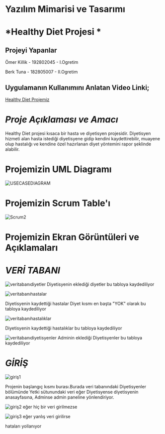 # Yazılım Mimarisi ve Tasarımı
# *Healthy Diet Projesi *

## Projeyi Yapanlar
Ömer Killik - 192802045 - I.Ogretim

Berk Tuna - 182805007 - II.Ogretim

## Uygulamanın Kullanımını Anlatan Video Linki;
[Healthy Diet Projemiz]( https://youtu.be/UtFbBCJHJ1A)
# *Proje Açıklaması ve Amacı*
Healthy Diet projesi kısaca bir hasta ve diyetisyen projesidir. Diyetisyen hizmeti alan hasta istediği diyetisyene gidip kendini kaydettirebilir, muayene olup hastalığı ve kendine özel hazırlanan diyet yöntemini rapor şeklinde alabilir.
# Projemizin UML Diagramı
![USECASEDIAGRAM](https://user-images.githubusercontent.com/70074665/120934206-0a366400-c706-11eb-9a45-d9b3b922ae62.png)
# Projemizin Scrum Table'ı
![Scrum2](https://user-images.githubusercontent.com/70074665/120934192-00acfc00-c706-11eb-89ec-4d335c796fb5.png)

# Projemizin Ekran Görüntüleri ve Açıklamaları

# *VERİ TABANI*
![veritabanıdiyetler](https://user-images.githubusercontent.com/70074665/120934835-9cd80280-c708-11eb-9e08-f25601bc8a4b.png)
Diyetisyenin eklediği diyetler bu tabloya kaydediliyor

![veritabanıhastalar](https://user-images.githubusercontent.com/70074665/120934848-acefe200-c708-11eb-836c-41c11bc62598.png)

Diyetisyenin kaydettiği hastalar Diyet kısmı en başta "YOK" olarak bu tabloya kaydediliyor

![veritabanıhastalıklar](https://user-images.githubusercontent.com/70074665/120934850-b0836900-c708-11eb-89d4-8fc14d38d34c.png)

Diyetisyenin kaydettiği hastalıklar bu tabloya kaydediliyor

![veritabanıdiyetisyenler](https://user-images.githubusercontent.com/70074665/120934854-b2e5c300-c708-11eb-9357-ee80a5dc2eb3.png)
Adminin eklediği Diyetisyenler bu tabloya kaydediliyor

# *GİRİŞ*
![giriş1](https://user-images.githubusercontent.com/70074665/120935047-9dbd6400-c709-11eb-97e9-0572c17257f6.png)

Projenin başlangıç kısmı burası.Burada veri tabanındaki Diyetisyenler bölümünde Yetki sütunundaki veri eğer Diyetisyense diyetisyenin anasayfasına, Adminse admin paneline yönlendiriyor.

![giriş2](https://user-images.githubusercontent.com/70074665/120935112-da895b00-c709-11eb-9dfa-3b5726780b39.png) eğer hiç bir veri girilmezse

![giriş3](https://user-images.githubusercontent.com/70074665/120935122-e543f000-c709-11eb-8402-0dcfc3d4c5ec.png) eğer yanlış veri girilirse

hataları yollanıyor































